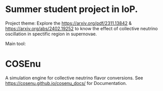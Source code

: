 # Summer student project in IoP.

Project theme:
Explore the https://arxiv.org/pdf/2311.13842 & https://arxiv.org/abs/2402.19252 
to know the effect of collective neutrino oscillation in spectific region in supernovae.


Main tool:
# COSEnu
A simulation engine for collective neutrino flavor conversions.
See https://cosenu.github.io/cosenu_docs/ for Documentation.
